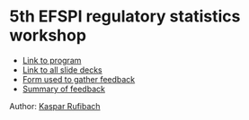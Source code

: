 # 5th EFSPI regulatory statistics workshop

* [Link to program](https://www.efspi.org/Documents/Events/Events%202020/Webinars/5th%20EFSPI%20RegStat%20Workshop%20program.PDF)
* [Link to all slide decks](https://www.efspi.org/EFSPI/Events/Regulatory_Meetings/5th_efspi_workshop_on_regulatory_statistics.aspx?&WebsiteKey=0b28fec8-fcd6-4283-b360-0c689a893140&hkey=b26f2559-d1d2-4fb4-b837-8deb3b2759e4)
* [Form used to gather feedback](2020_EFSPI_workshop_form.html)
* [Summary of feedback](2020_EFSPI_workshop_feedback.md)

Author: [Kaspar Rufibach](mailto:kaspar.rufibach@roche.com)
